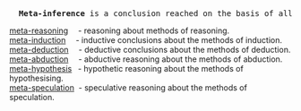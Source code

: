 <pre>
  <b>Meta-inference</b> is a conclusion reached on the basis of all possible methods of inference.
</pre>

[meta-reasoning](https://github.com/meta-reasoning)&emsp;&nbsp;- reasoning about methods of reasoning.<br>
[meta-induction](https://github.com/meta-induction)&emsp;&nbsp;- inductive conclusions about the methods of induction.<br>
[meta-deduction](https://github.com/meta-deduction)&emsp;&nbsp;- deductive conclusions about the methods of deduction.<br>
[meta-abduction](https://github.com/meta-abduction)&emsp;&nbsp;- abductive reasoning about the methods of abduction.<br>
[meta-hypothesis](https://github.com/meta-hypothesis)&ensp;&nbsp;- hypothetic reasoning about the methods of hypothesising.<br>
[meta-speculation](https://github.com/meta-speculation)&nbsp;&nbsp;- speculative reasoning about the methods of speculation.
